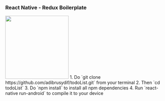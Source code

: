 ### React Native - Redux Boilerplate
<img src="https://user-images.githubusercontent.com/29650690/33608359-de9a0f86-d9f6-11e7-82e7-e97009eb7f7f.png" style="width:200px; height:200px"/>
1. Do `git clone https://github.com/adibrusydif/todoList.git` from your terminal
2. Then `cd todoList`
3. Do `npm install` to install all npm dependencies
4. Run `react-native run-android` to compile it to your device